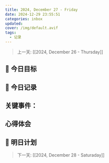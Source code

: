 ```yaml
---
title: 2024, December 27 - Friday
date: 2024-12-29 23:55:51
categories: inbox
updated: 
cover: /img/default.avif
tags:
  - 记录
---
```


> 上一天: [[2024, December 26 - Thursday]]
## 🌟 今日目标 



## 📝 今日记录

**关键事件**：
- 

心得体会
- 

## 🔮 明日计划


> 下一天:  [[2024, December 28 - Saturaday]]